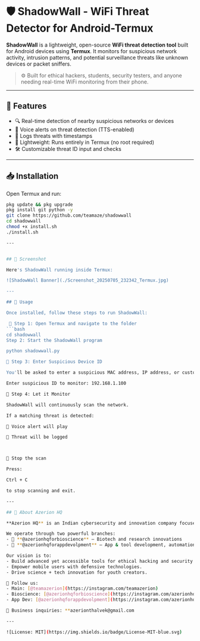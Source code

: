 # 🛡️ ShadowWall - WiFi Threat Detector for Android-Termux

**ShadowWall** is a lightweight, open-source **WiFi threat detection tool** built for Android devices using **Termux**. It monitors for suspicious network activity, intrusion patterns, and potential surveillance threats like unknown devices or packet sniffers.

> ⚙️ Built for ethical hackers, students, security testers, and anyone needing real-time WiFi monitoring from their phone.

---

## 🌟 Features

- 🔍 Real-time detection of nearby suspicious networks or devices
- 📢 Voice alerts on threat detection (TTS-enabled)
- 📄 Logs threats with timestamps
- 🧠 Lightweight: Runs entirely in Termux (no root required)
- 🛠️ Customizable threat ID input and checks

---

## 📥 Installation

Open Termux and run:

```bash
pkg update && pkg upgrade
pkg install git python -y
git clone https://github.com/teamaze/shadowwall
cd shadowwall
chmod +x install.sh
./install.sh

---


## 📸 Screenshot

Here's ShadowWall running inside Termux:

![ShadowWall Banner](./Screenshot_20250705_232342_Termux.jpg)

---

## 🚀 Usage

Once installed, follow these steps to run ShadowWall:

 🔹 Step 1: Open Termux and navigate to the folder
```bash
cd shadowwall
Step 2: Start the ShadowWall program

python shadowwall.py

🔹 Step 3: Enter Suspicious Device ID

You'll be asked to enter a suspicious MAC address, IP address, or custom threat ID to monitor. Example:

Enter suspicious ID to monitor: 192.168.1.100

🔹 Step 4: Let it Monitor

ShadowWall will continuously scan the network.

If a matching threat is detected:

📢 Voice alert will play

📄 Threat will be logged



🛑 Stop the scan

Press:

Ctrl + C

to stop scanning and exit.

---

## 🏢 About Azerion HQ

**Azerion HQ** is an Indian cybersecurity and innovation company focused on creating mobile-first, lightweight tools for privacy and digital defense.

We operate through two powerful branches:
- 🔬 **@azerionhqforbioscience** – Biotech and research innovations  
- 📱 **@azerionhqforappdevolpment** – App & tool development, automation, and Termux-based systems

Our vision is to:
- Build advanced yet accessible tools for ethical hacking and security.
- Empower mobile users with defensive technologies.
- Drive science + tech innovation for youth creators.

🔗 Follow us:
- Main: [@teamazerion](https://instagram.com/teamazerion)
- Bioscience: [@azerionhqforbioscience](https://instagram.com/azerionhqforbioscience)
- App Dev: [@azerionhqforappdevolpment](https://instagram.com/azerionhqforappdevolpment)

📧 Business inquiries: **azerionthalvek@gmail.com

---

![License: MIT](https://img.shields.io/badge/License-MIT-blue.svg)








